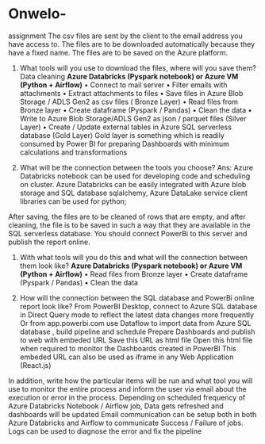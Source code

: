 # Onwelo-
assignment
The csv files are sent by the client to the email address you have access to. The files are to be downloaded automatically because they have a fixed name. The files are to be saved on the Azure platform.
1. What tools will you use to download the files, where will you save them?
   Data cleaning
   **Azure Databricks (Pyspark notebook) or Azure VM (Python + Airflow)**
      •	Connect to mail server
      •	Filter emails with attachments
      •	Extract attachments to files
      •	Save files in Azure Blob Storage / ADLS Gen2 as csv files ( Bronze Layer)
      •	Read files from Bronze layer
      •	Create dataframe (Pyspark / Pandas)
      •	Clean the data
      •	Write to Azure Blob Storage/ADLS Gen2 as json / parquet files (Silver Layer)
      •	Create / Update external tables in Azure SQL serverless database (Gold Layer)
   Gold layer is something which is readily consumed by Power BI  for preparing Dashboards with minimum calculations and transformations

2. What will be the connection between the tools you choose?
 Ans: Azure Databricks notebook can be used for developing code and scheduling on cluster. Azure Databricks can be easily integrated with Azure blob storage and SQL database
  sqlalchemy, Azure DataLake service client libraries can be used for python;
  
After saving, the files are to be cleaned of rows that are empty, and after cleaning, the file is to be saved in such a way that they are available in the SQL serverless database. You should connect PowerBi to this server and publish the report online.
1. With what tools will you do this and what will the connection between them look like?
   **Azure Databricks (Pyspark notebook) or Azure VM (Python + Airflow)**
   •	Read files from Bronze layer
   •	Create dataframe (Pyspark / Pandas)
   •	Clean the data
   
2. How will the connection between the SQL database and PowerBi online report look like?
   From PowerBI  Desktop, connect to Azure SQL database in Direct Query mode to reflect the latest data changes more frequently
Or from app.powerbi.com  use Dataflow to import data from Azure SQL database ,  build pipeline and schedule 
Prepare Dashboards and publish to web with embeded URL
Save this URL as html file
Open this html file when required to monitor the Dashboards created in PowerBI
This embeded URL can also be used as iframe in any Web Application (React.js)

In addition, write how the particular items will be run and what tool you will use to monitor the entire process and inform the user via email about the execution or error in the process.
  Depending on scheduled frequency of Azure Databricks Notebook / Airflow job, Data gets refreshed and dashboards will be updated
  Email communication can be setup both in both Azure Databricks and Airflow to communicate Success / Failure of jobs.
  Logs can be used to diagnose the error and fix the pipeline
